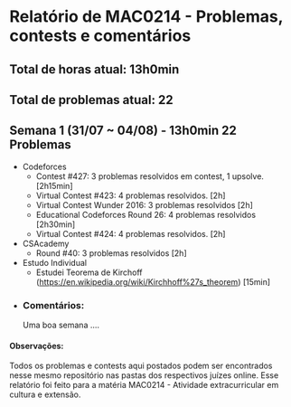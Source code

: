 # Relatório de MAC0214 - Problemas, contests e comentários

## **Total de horas atual:** **13h0min** 
## **Total de problemas atual:** **22**
## Semana 1 (31/07 ~ 04/08) - __13h0min__ __22 Problemas__
- Codeforces
	- Contest #427: 3 problemas resolvidos em contest, 1 upsolve. [2h15min]
	- Virtual Contest #423: 4 problemas resolvidos. [2h]
	- Virtual Contest Wunder 2016: 3 problemas resolvidos [2h]
	- Educational Codeforces Round 26: 4 problemas resolvidos [2h30min]
	- Virtual Contest #424: 4 problemas resolvidos. [2h]
- CSAcademy
	- Round #40: 3 problemas resolvidos [2h]
- Estudo Individual
  	- Estudei Teorema de Kirchoff (https://en.wikipedia.org/wiki/Kirchhoff%27s_theorem) [15min] 
- ### Comentários:
  Uma boa semana ....


#### Observações:

  Todos os problemas e contests aqui postados podem ser encontrados nesse mesmo repositório nas pastas dos respectivos juízes online.
  Esse relatório foi feito para a matéria MAC0214 - Atividade extracurricular em cultura e extensão.